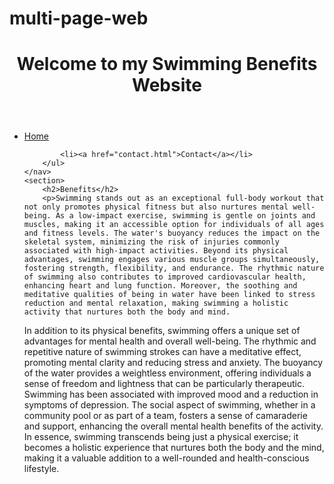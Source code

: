 # multi-page-web<!DOCTYPE html>
<html lang="en">
<head>
    <meta charset="UTF-8">
    <meta name="viewport" content="width=device-width, initial-scale=1.0">
    <title>Swimming Benefits</title>
    <link rel="stylesheet" href="styles.css">
</head>
<body>
    <header>
        <h1>Welcome to my Swimming Benefits Website</h1>
    </header>
    <nav>
        <ul>
            <li><a href="index.html">Home</a></li>
           
            <li><a href="contact.html">Contact</a></li>
        </ul>
    </nav>
    <section>
        <h2>Benefits</h2>
        <p>Swimming stands out as an exceptional full-body workout that not only promotes physical fitness but also nurtures mental well-being. As a low-impact exercise, swimming is gentle on joints and muscles, making it an accessible option for individuals of all ages and fitness levels. The water's buoyancy reduces the impact on the skeletal system, minimizing the risk of injuries commonly associated with high-impact activities. Beyond its physical advantages, swimming engages various muscle groups simultaneously, fostering strength, flexibility, and endurance. The rhythmic nature of swimming also contributes to improved cardiovascular health, enhancing heart and lung function. Moreover, the soothing and meditative qualities of being in water have been linked to stress reduction and mental relaxation, making swimming a holistic activity that nurtures both the body and mind.

In addition to its physical benefits, swimming offers a unique set of advantages for mental health and overall well-being. The rhythmic and repetitive nature of swimming strokes can have a meditative effect, promoting mental clarity and reducing stress and anxiety. The buoyancy of the water provides a weightless environment, offering individuals a sense of freedom and lightness that can be particularly therapeutic. Swimming has been associated with improved mood and a reduction in symptoms of depression. The social aspect of swimming, whether in a community pool or as part of a team, fosters a sense of camaraderie and support, enhancing the overall mental health benefits of the activity. In essence, swimming transcends being just a physical exercise; it becomes a holistic experience that nurtures both the body and the mind, making it a valuable addition to a well-rounded and health-conscious lifestyle.

